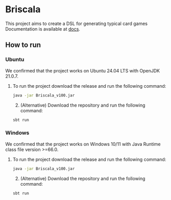 # Briscala
This project aims to create a DSL for generating typical card games
Documentation is available at [docs](https://agostax0.github.io/PPS-24-Briscala/).


## How to run

### Ubuntu

We confirmed that the project works on Ubuntu 24.04 LTS with OpenJDK 21.0.7.

1. To run the project download the release and run the following command:
   ```bash
   java -jar Briscala_v100.jar
   ```
   2. (Alternative) Download the repository and run the following command:
   ```bash
   sbt run
   ```

### Windows

We confirmed that the project works on Windows 10/11 with Java Runtime class file version >=66.0.

1. To run the project download the release and run the following command:
   ```bash
   java -jar Briscala_v100.jar
   ```
   2. (Alternative) Download the repository and run the following command:
   ```bash
   sbt run
   ```